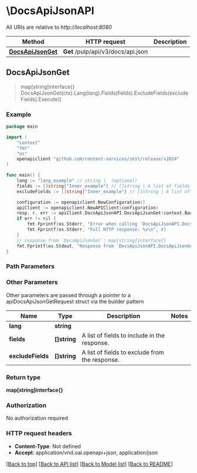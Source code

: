 # \DocsApiJsonAPI

All URIs are relative to *http://localhost:8080*

Method | HTTP request | Description
------------- | ------------- | -------------
[**DocsApiJsonGet**](DocsApiJsonAPI.md#DocsApiJsonGet) | **Get** /pulp/api/v3/docs/api.json | 



## DocsApiJsonGet

> map[string]interface{} DocsApiJsonGet(ctx).Lang(lang).Fields(fields).ExcludeFields(excludeFields).Execute()





### Example

```go
package main

import (
	"context"
	"fmt"
	"os"
	openapiclient "github.com/content-services/zest/release/v2024"
)

func main() {
	lang := "lang_example" // string |  (optional)
	fields := []string{"Inner_example"} // []string | A list of fields to include in the response. (optional)
	excludeFields := []string{"Inner_example"} // []string | A list of fields to exclude from the response. (optional)

	configuration := openapiclient.NewConfiguration()
	apiClient := openapiclient.NewAPIClient(configuration)
	resp, r, err := apiClient.DocsApiJsonAPI.DocsApiJsonGet(context.Background()).Lang(lang).Fields(fields).ExcludeFields(excludeFields).Execute()
	if err != nil {
		fmt.Fprintf(os.Stderr, "Error when calling `DocsApiJsonAPI.DocsApiJsonGet``: %v\n", err)
		fmt.Fprintf(os.Stderr, "Full HTTP response: %v\n", r)
	}
	// response from `DocsApiJsonGet`: map[string]interface{}
	fmt.Fprintf(os.Stdout, "Response from `DocsApiJsonAPI.DocsApiJsonGet`: %v\n", resp)
}
```

### Path Parameters



### Other Parameters

Other parameters are passed through a pointer to a apiDocsApiJsonGetRequest struct via the builder pattern


Name | Type | Description  | Notes
------------- | ------------- | ------------- | -------------
 **lang** | **string** |  | 
 **fields** | **[]string** | A list of fields to include in the response. | 
 **excludeFields** | **[]string** | A list of fields to exclude from the response. | 

### Return type

**map[string]interface{}**

### Authorization

No authorization required

### HTTP request headers

- **Content-Type**: Not defined
- **Accept**: application/vnd.oai.openapi+json, application/json

[[Back to top]](#) [[Back to API list]](../README.md#documentation-for-api-endpoints)
[[Back to Model list]](../README.md#documentation-for-models)
[[Back to README]](../README.md)

